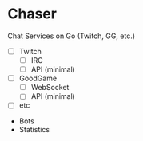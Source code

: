 # Chaser
Chat Services on Go (Twitch, GG, etc.)

- [ ] Twitch
    -   [ ] IRC
    -   [ ] API (minimal)
- [ ] GoodGame
    -   [ ] WebSocket
    -   [ ] API (minimal)
- [ ] etc
    
- Bots
- Statistics    